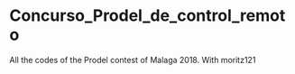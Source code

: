 # Concurso_Prodel_de_control_remoto
All the codes of the Prodel contest of Malaga 2018. With moritz121
